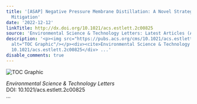 ```yaml
---
title: '[ASAP] Negative Pressure Membrane Distillation: A Novel Strategy for Wetting
  Mitigation'
date: '2022-12-12'
linkTitle: http://dx.doi.org/10.1021/acs.estlett.2c00825
source: 'Environmental Science & Technology Letters: Latest Articles (ACS Publications)'
description: '<p><img src="https://pubs.acs.org/cms/10.1021/acs.estlett.2c00825/asset/images/medium/ez2c00825_0004.gif"
  alt="TOC Graphic"/></p><div><cite>Environmental Science & Technology Letters</cite></div><div>DOI:
  10.1021/acs.estlett.2c00825</div> ...'
disable_comments: true
---
```

<p><img src="https://pubs.acs.org/cms/10.1021/acs.estlett.2c00825/asset/images/medium/ez2c00825_0004.gif" alt="TOC Graphic"/></p><div><cite>Environmental Science & Technology Letters</cite></div><div>DOI: 10.1021/acs.estlett.2c00825</div> ...